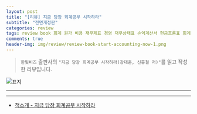 ```yaml
---  
layout: post  
title: "[리뷰] 지금 당장 회계공부 시작하라"  
subtitle: "전면개정판"  
categories: review  
tags: review book 회계 원가 비용 재무제표 경영 재무상태표 손익계산서 현금흐름표 회계정보 회계지능        
comments: true  
header-img: img/review/review-book-start-accounting-now-1.png
---  
```

  
> `한빛비즈` 출판사의 `"지금 당장 회계공부 시작하라(강대준, 신홍철 저)"`를 읽고 작성한 리뷰입니다.  

![표지](https://theorydb.github.io/assets/img/review/review-book-start-accounting-now-1.png)  

---


---

* [책소개 - 지금 당장 회계공부 시작하라](http://www.yes24.com/Product/Goods/101910437)



